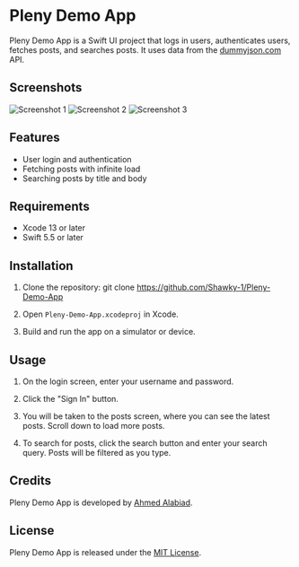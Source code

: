 # Pleny Demo App

Pleny Demo App is a Swift UI project that logs in users, authenticates users, fetches posts, and searches posts. It uses data from the [dummyjson.com](https://dummyjson.com/) API.

## Screenshots

![Screenshot 1](https://i.imgur.com/3ZNUWVu.png)
![Screenshot 2](https://i.imgur.com/yNdCpdj.png)
![Screenshot 3](https://i.imgur.com/8vt02VG.png)

## Features

- User login and authentication
- Fetching posts with infinite load
- Searching posts by title and body

## Requirements

- Xcode 13 or later
- Swift 5.5 or later

## Installation

1. Clone the repository:
git clone https://github.com/Shawky-1/Pleny-Demo-App

2. Open `Pleny-Demo-App.xcodeproj` in Xcode.

3. Build and run the app on a simulator or device.

## Usage

1. On the login screen, enter your username and password.

2. Click the "Sign In" button.

3. You will be taken to the posts screen, where you can see the latest posts. Scroll down to load more posts.

4. To search for posts, click the search button and enter your search query. Posts will be filtered as you type.

## Credits

Pleny Demo App is developed by [Ahmed Alabiad](https://github.com/Shawky-1).

## License

Pleny Demo App is released under the [MIT License](https://opensource.org/licenses/MIT).
